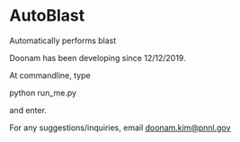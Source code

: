 # AutoBlast
Automatically performs blast

Doonam has been developing since 12/12/2019.

At commandline, type

   python run_me.py

and enter.


For any suggestions/inquiries, email doonam.kim@pnnl.gov
